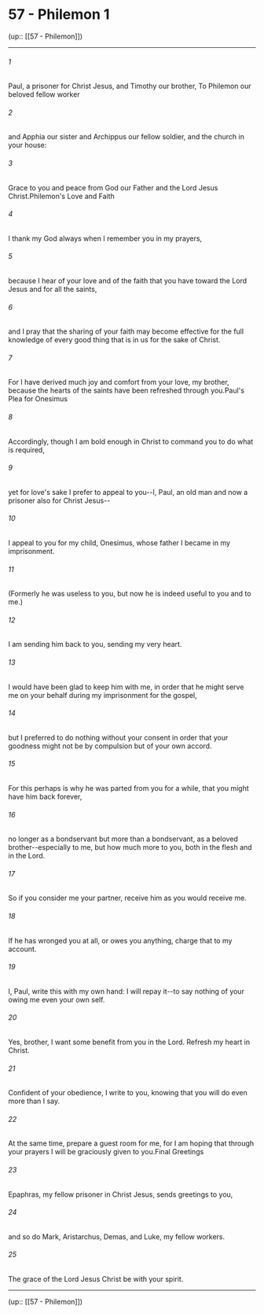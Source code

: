 # 57 - Philemon 1

(up:: [[57 - Philemon]])

***


###### 1 
Paul, a prisoner for Christ Jesus, and Timothy our brother, To Philemon our beloved fellow worker 

###### 2 
and Apphia our sister and Archippus our fellow soldier, and the church in your house: 

###### 3 
Grace to you and peace from God our Father and the Lord Jesus Christ.Philemon's Love and Faith 

###### 4 
I thank my God always when I remember you in my prayers, 

###### 5 
because I hear of your love and of the faith that you have toward the Lord Jesus and for all the saints, 

###### 6 
and I pray that the sharing of your faith may become effective for the full knowledge of every good thing that is in us for the sake of Christ. 

###### 7 
For I have derived much joy and comfort from your love, my brother, because the hearts of the saints have been refreshed through you.Paul's Plea for Onesimus 

###### 8 
Accordingly, though I am bold enough in Christ to command you to do what is required, 

###### 9 
yet for love's sake I prefer to appeal to you--I, Paul, an old man and now a prisoner also for Christ Jesus-- 

###### 10 
I appeal to you for my child, Onesimus, whose father I became in my imprisonment. 

###### 11 
(Formerly he was useless to you, but now he is indeed useful to you and to me.) 

###### 12 
I am sending him back to you, sending my very heart. 

###### 13 
I would have been glad to keep him with me, in order that he might serve me on your behalf during my imprisonment for the gospel, 

###### 14 
but I preferred to do nothing without your consent in order that your goodness might not be by compulsion but of your own accord. 

###### 15 
For this perhaps is why he was parted from you for a while, that you might have him back forever, 

###### 16 
no longer as a bondservant but more than a bondservant, as a beloved brother--especially to me, but how much more to you, both in the flesh and in the Lord. 

###### 17 
So if you consider me your partner, receive him as you would receive me. 

###### 18 
If he has wronged you at all, or owes you anything, charge that to my account. 

###### 19 
I, Paul, write this with my own hand: I will repay it--to say nothing of your owing me even your own self. 

###### 20 
Yes, brother, I want some benefit from you in the Lord. Refresh my heart in Christ. 

###### 21 
Confident of your obedience, I write to you, knowing that you will do even more than I say. 

###### 22 
At the same time, prepare a guest room for me, for I am hoping that through your prayers I will be graciously given to you.Final Greetings 

###### 23 
Epaphras, my fellow prisoner in Christ Jesus, sends greetings to you, 

###### 24 
and so do Mark, Aristarchus, Demas, and Luke, my fellow workers. 

###### 25 
The grace of the Lord Jesus Christ be with your spirit.

***

(up:: [[57 - Philemon]])

